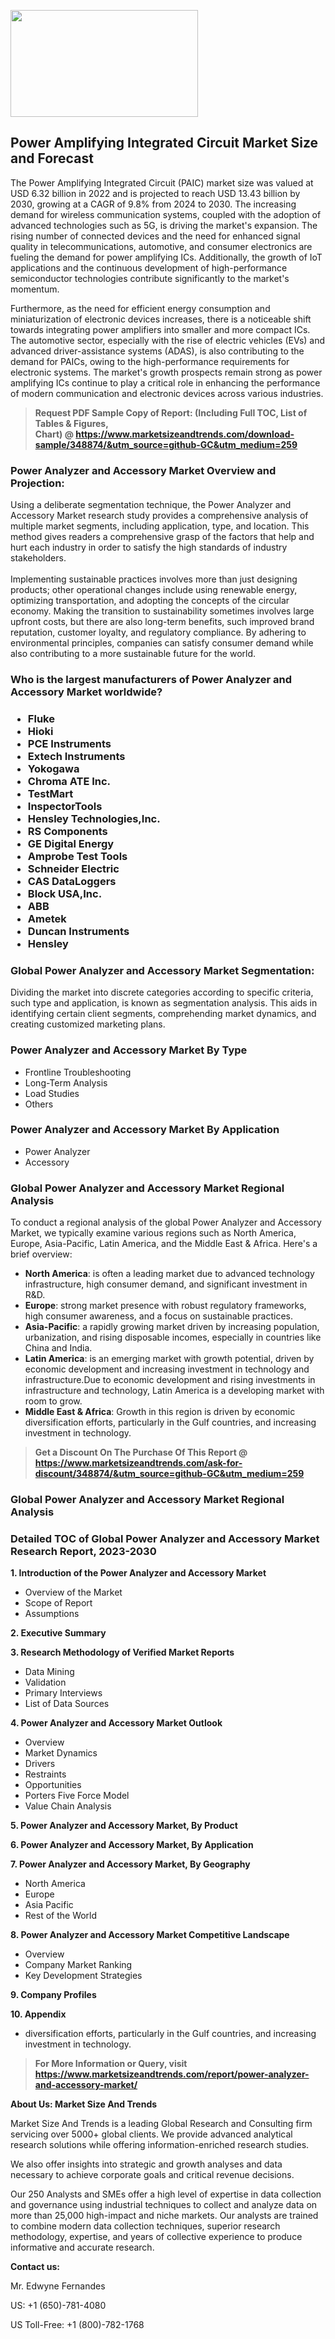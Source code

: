 <p><img class="alignnone size-medium wp-image-20088" src="https://ffe5etoiles.com/wp-content/uploads/2024/12/MST1-300x171.png" alt="" width="300" height="171" /></p><h2>Power Amplifying Integrated Circuit Market Size and Forecast</h2><p>The Power Amplifying Integrated Circuit (PAIC) market size was valued at USD 6.32 billion in 2022 and is projected to reach USD 13.43 billion by 2030, growing at a CAGR of 9.8% from 2024 to 2030. The increasing demand for wireless communication systems, coupled with the adoption of advanced technologies such as 5G, is driving the market's expansion. The rising number of connected devices and the need for enhanced signal quality in telecommunications, automotive, and consumer electronics are fueling the demand for power amplifying ICs. Additionally, the growth of IoT applications and the continuous development of high-performance semiconductor technologies contribute significantly to the market's momentum.</p><p>Furthermore, as the need for efficient energy consumption and miniaturization of electronic devices increases, there is a noticeable shift towards integrating power amplifiers into smaller and more compact ICs. The automotive sector, especially with the rise of electric vehicles (EVs) and advanced driver-assistance systems (ADAS), is also contributing to the demand for PAICs, owing to the high-performance requirements for electronic systems. The market's growth prospects remain strong as power amplifying ICs continue to play a critical role in enhancing the performance of modern communication and electronic devices across various industries.</p></p><blockquote id="" class=""><strong>Request PDF Sample Copy of Report: (Including Full TOC, List of Tables &amp; Figures, Chart)&nbsp;@&nbsp;<strong><a href="https://www.marketsizeandtrends.com/download-sample/348874/&utm_source=github-GC&utm_medium=259" target="_blank">https://www.marketsizeandtrends.com/download-sample/348874/&utm_source=github-GC&utm_medium=259</a></strong></strong></blockquote><h3 id="" class="">Power Analyzer and Accessory Market&nbsp;Overview and Projection:</h3><p id="" class="">Using a deliberate segmentation technique, the Power Analyzer and Accessory Market research study provides a comprehensive analysis of multiple market segments, including application, type, and location. This method gives readers a comprehensive grasp of the factors that help and hurt each industry in order to satisfy the high standards of industry stakeholders. <br /> <br />Implementing sustainable practices involves more than just designing products; other operational changes include using renewable energy, optimizing transportation, and adopting the concepts of the circular economy. Making the transition to sustainability sometimes involves large upfront costs, but there are also long-term benefits, such improved brand reputation, customer loyalty, and regulatory compliance. By adhering to environmental principles, companies can satisfy consumer demand while also contributing to a more sustainable future for the world.</p><h3 id="" class="">Who is the largest manufacturers of&nbsp;Power Analyzer and Accessory Market worldwide?</h3><h3 class=""><p><ul><li>Fluke </li><li> Hioki </li><li> PCE Instruments </li><li> Extech Instruments </li><li> Yokogawa </li><li> Chroma ATE Inc. </li><li> TestMart </li><li> InspectorTools </li><li> Hensley Technologies,Inc. </li><li> RS Components </li><li> GE Digital Energy </li><li> Amprobe Test Tools </li><li> Schneider Electric </li><li> CAS DataLoggers </li><li> Block USA,Inc. </li><li> ABB </li><li> Ametek </li><li> Duncan Instruments </li><li> Hensley</li></ul></p></h3><h3 id="" class="">Global&nbsp;Power Analyzer and Accessory Market Segmentation:</h3><p id="" class="">Dividing the market into discrete categories according to specific criteria, such type and application, is known as segmentation analysis. This aids in identifying certain client segments, comprehending market dynamics, and creating customized marketing plans.</p><h3 id="" class="">Power Analyzer and Accessory Market&nbsp;By Type</h3><p><p><ul><li>Frontline Troubleshooting</li><li> Long-Term Analysis</li><li> Load Studies</li><li> Others</p></li></ul></p></p><h3 id="" class="">Power Analyzer and Accessory Market&nbsp;By Application</h3><p class=""><p><ul><li>Power Analyzer</li><li> Accessory</li></ul></p></p><h3 id="" class="">Global Power Analyzer and Accessory Market Regional Analysis</h3><p id="" class="">To conduct a regional analysis of the global Power Analyzer and Accessory Market, we typically examine various regions such as North America, Europe, Asia-Pacific, Latin America, and the Middle East &amp; Africa. Here's a brief overview:</p><ul><li><strong>North America</strong>: is often a leading market due to advanced technology infrastructure, high consumer demand, and significant investment in R&amp;D.</li><li><strong>Europe</strong>: strong market presence with robust regulatory frameworks, high consumer awareness, and a focus on sustainable practices.</li><li><strong>Asia-Pacific</strong>: a rapidly growing market driven by increasing population, urbanization, and rising disposable incomes, especially in countries like China and India.</li><li><strong>Latin America</strong>: is an emerging market with growth potential, driven by economic development and increasing investment in technology and infrastructure.Due to economic development and rising investments in infrastructure and technology, Latin America is a developing market with room to grow.</li><li><strong>Middle East &amp; Africa</strong>: Growth in this region is driven by economic diversification efforts, particularly in the Gulf countries, and increasing investment in technology.</li></ul><blockquote id="" class=""><strong>Get a Discount On The Purchase Of This Report @ <strong><a href="https://www.marketsizeandtrends.com/ask-for-discount/348874/&utm_source=github-GC&utm_medium=259" target="_blank">https://www.marketsizeandtrends.com/ask-for-discount/348874/&utm_source=github-GC&utm_medium=259</a></strong></strong></blockquote><h3 id="" class="">Global Power Analyzer and Accessory Market Regional Analysis</h3><h3 id="" class="">Detailed TOC of Global Power Analyzer and Accessory Market Research Report, 2023-2030</h3><p id="" class=""><strong>1. Introduction of the Power Analyzer and Accessory Market</strong></p><ul><li>Overview of the Market</li><li>Scope of Report</li><li>Assumptions</li></ul><p id="" class=""><strong>2. Executive Summary</strong></p><p id="" class=""><strong>3. Research Methodology of Verified Market Reports</strong></p><ul><li>Data Mining</li><li>Validation</li><li>Primary Interviews</li><li>List of Data Sources</li></ul><p id="" class=""><strong>4. Power Analyzer and Accessory Market Outlook</strong></p><ul><li>Overview</li><li>Market Dynamics</li><li>Drivers</li><li>Restraints</li><li>Opportunities</li><li>Porters Five Force Model</li><li>Value Chain Analysis</li></ul><p id="" class=""><strong>5. Power Analyzer and Accessory Market, By Product</strong></p><p id="" class=""><strong>6. Power Analyzer and Accessory Market, By Application</strong></p><p id="" class=""><strong>7. Power Analyzer and Accessory Market, By Geography</strong></p><ul><li>North America</li><li>Europe</li><li>Asia Pacific</li><li>Rest of the World</li></ul><p id="" class=""><strong>8. Power Analyzer and Accessory Market Competitive Landscape</strong></p><ul><li>Overview</li><li>Company Market Ranking</li><li>Key Development Strategies</li></ul><p id="" class=""><strong>9. Company Profiles</strong></p><p id="" class=""><strong>10. Appendix</strong></p><ul><li>diversification efforts, particularly in the Gulf countries, and increasing investment in technology.</li></ul><blockquote id="" class=""><strong>For More Information or Query, visit <strong><strong><a href="https://www.marketsizeandtrends.com/report/power-analyzer-and-accessory-market/" target="_blank">https://www.marketsizeandtrends.com/report/power-analyzer-and-accessory-market/</a></strong></strong></strong></blockquote><p id="" class=""><strong>About Us: Market Size And Trends</strong></p><p id="" class="">Market Size And Trends is a leading Global Research and Consulting firm servicing over 5000+ global clients. We provide advanced analytical research solutions while offering information-enriched research studies.</p><p id="" class="">We also offer insights into strategic and growth analyses and data necessary to achieve corporate goals and critical revenue decisions.</p><p id="" class="">Our 250 Analysts and SMEs offer a high level of expertise in data collection and governance using industrial techniques to collect and analyze data on more than 25,000 high-impact and niche markets. Our analysts are trained to combine modern data collection techniques, superior research methodology, expertise, and years of collective experience to produce informative and accurate research.</p><p id="" class=""><strong>Contact us:</strong></p><p id="" class="">Mr. Edwyne Fernandes</p><p id="" class="">US: +1 (650)-781-4080</p><p id="" class="">US Toll-Free: +1 (800)-782-1768</p>
